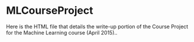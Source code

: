 # MLCourseProject
Here is the HTML file that details the write-up portion of the Course Project for the Machine Learning course (April 2015)..
